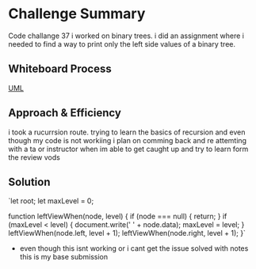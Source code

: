 # Challenge Summary
Code challange 37 i worked on binary trees. i did an assignment where i needed to find a way to print only the left side values of a binary tree.

## Whiteboard Process
[UML](../../screenshots/chall37.png)

## Approach & Efficiency
i took a rucurrsion route. trying to learn the basics of recursion and even though my code is not workiing i plan on comming back and re attemting with a ta or instructor when im able to get caught up and try to learn form the review vods

## Solution

`let root;
let maxLevel = 0;

function leftViewWhen(node, level) {
  if (node === null) {
    return;
  }
  if (maxLevel < level) {
    document.write(' ' + node.data);
    maxLevel = level;
  }
  leftViewWhen(node.left, level + 1);
  leftViewWhen(node.right, level + 1);
}`

- even though this isnt working or i cant get the issue solved with notes this is my base submission
